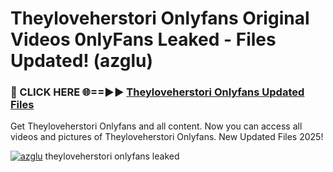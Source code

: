 # Theyloveherstori Onlyfans Original Videos 0nlyFans Leaked - Files Updated! (azglu)

<h3>🔴 CLICK HERE 🌐==►► <a href="https://tinyurl.com/brd5kh86" rel="nofollow">Theyloveherstori Onlyfans Updated Files</a></h3>

Get Theyloveherstori Onlyfans and all content. Now you can access all videos and pictures of Theyloveherstori Onlyfans. New Updated Files 2025!

[![azglu](https://i.imgur.com/K7sEzmb.gif)](https://tinyurl.com/brd5kh86)
theyloveherstori onlyfans leaked